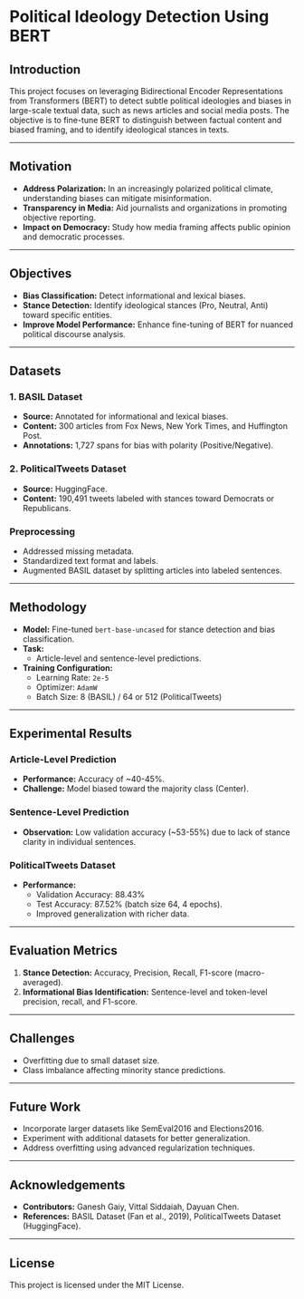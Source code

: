 # Political Ideology Detection Using BERT

## Introduction
This project focuses on leveraging Bidirectional Encoder Representations from Transformers (BERT) to detect subtle political ideologies and biases in large-scale textual data, such as news articles and social media posts. The objective is to fine-tune BERT to distinguish between factual content and biased framing, and to identify ideological stances in texts.

---

## Motivation
- **Address Polarization:** In an increasingly polarized political climate, understanding biases can mitigate misinformation.
- **Transparency in Media:** Aid journalists and organizations in promoting objective reporting.
- **Impact on Democracy:** Study how media framing affects public opinion and democratic processes.

---

## Objectives
- **Bias Classification:** Detect informational and lexical biases.
- **Stance Detection:** Identify ideological stances (Pro, Neutral, Anti) toward specific entities.
- **Improve Model Performance:** Enhance fine-tuning of BERT for nuanced political discourse analysis.

---

## Datasets
### 1. BASIL Dataset
- **Source:** Annotated for informational and lexical biases.
- **Content:** 300 articles from Fox News, New York Times, and Huffington Post.
- **Annotations:** 1,727 spans for bias with polarity (Positive/Negative).

### 2. PoliticalTweets Dataset
- **Source:** HuggingFace.
- **Content:** 190,491 tweets labeled with stances toward Democrats or Republicans.

### Preprocessing
- Addressed missing metadata.
- Standardized text format and labels.
- Augmented BASIL dataset by splitting articles into labeled sentences.

---

## Methodology
- **Model:** Fine-tuned `bert-base-uncased` for stance detection and bias classification.
- **Task:**
  - Article-level and sentence-level predictions.
- **Training Configuration:**
  - Learning Rate: `2e-5`
  - Optimizer: `AdamW`
  - Batch Size: 8 (BASIL) / 64 or 512 (PoliticalTweets)

---

## Experimental Results
### Article-Level Prediction
- **Performance:** Accuracy of ~40-45%.
- **Challenge:** Model biased toward the majority class (Center).

### Sentence-Level Prediction
- **Observation:** Low validation accuracy (~53-55%) due to lack of stance clarity in individual sentences.

### PoliticalTweets Dataset
- **Performance:**
  - Validation Accuracy: 88.43%
  - Test Accuracy: 87.52% (batch size 64, 4 epochs).
  - Improved generalization with richer data.

---

## Evaluation Metrics
1. **Stance Detection:** Accuracy, Precision, Recall, F1-score (macro-averaged).
2. **Informational Bias Identification:** Sentence-level and token-level precision, recall, and F1-score.

---

## Challenges
- Overfitting due to small dataset size.
- Class imbalance affecting minority stance predictions.

---

## Future Work
- Incorporate larger datasets like SemEval2016 and Elections2016.
- Experiment with additional datasets for better generalization.
- Address overfitting using advanced regularization techniques.

---

## Acknowledgements
- **Contributors:** Ganesh Gaiy, Vittal Siddaiah, Dayuan Chen.
- **References:** BASIL Dataset (Fan et al., 2019), PoliticalTweets Dataset (HuggingFace).

---

## License
This project is licensed under the MIT License.
